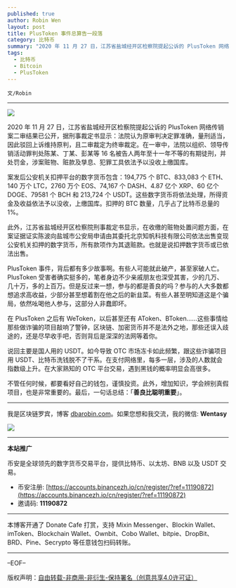 ```yaml
---
published: true
author: Robin Wen
layout: post
title: PlusToken 事件总算告一段落
category: 比特币
summary: "2020 年 11 月 27 日，江苏省盐城经开区检察院提起公诉的 PlusToken 网络传销案二审结果已公开，据刑事裁定书显示：法院认为原审判决定罪准确，量刑适当，因此驳回上诉维持原判，且二审裁定为终审裁定。在一审中，法院以组织、领导传销活动罪判处陈某、丁某、彭某等 16 名被告人两年至十一年不等的有期徒刑，并处罚金，涉案赃物、赃款及孳息、犯罪工具依法予以没收上缴国库。最后，一句话总结：「善良比聪明重要」。"
tags:
  - 比特币
  - Bitcoin
  - PlusToken
---
```


`文/Robin`

***

![](https://cdn.dbarobin.com/gay59y2.png)

2020 年 11 月 27 日，江苏省盐城经开区检察院提起公诉的 PlusToken 网络传销案二审结果已公开，据刑事裁定书显示：法院认为原审判决定罪准确，量刑适当，因此驳回上诉维持原判，且二审裁定为终审裁定。在一审中，法院以组织、领导传销活动罪判处陈某、丁某、彭某等 16 名被告人两年至十一年不等的有期徒刑，并处罚金，涉案赃物、赃款及孳息、犯罪工具依法予以没收上缴国库。

案发后公安机关扣押平台的数字货币包含：194,775 个 BTC、833,083 个 ETH、140 万个 LTC，2760 万个 EOS、74,167 个 DASH、4.87 亿个 XRP、60 亿个 DOGE、79581 个 BCH 和 213,724 个 USDT。这些数字货币将依法处理，所得资金及收益依法予以没收，上缴国库。扣押的 BTC 数量，几乎占了比特币总量的 1%。

此外，江苏省盐城经开区检察院刑事裁定书显示，在收缴的赃物处置问题方面，在案证据证实陈波向盐城市公安局申请由其委托北京知帆科技有限公司依法出售变现公安机关扣押的数字货币，所有款项作为其退赃款。也就是说扣押数字货币或已依法出售。

PlusToken 事件，背后都有多少故事啊。有些人可能就此破产，甚至家破人亡。PlusToken 受害者确实挺多的，笔者身边不少亲戚朋友也深受其害，少的几万、几十万，多的上百万。但是反过来一想，参与的都是善良的吗？参与的人大多数都想追求高收益，少部分甚至想着割在他之后的新韭菜。有些人甚至明知道这是个骗局，依然吆喝他人参与，这部分人非蠢即坏。

在 PlusToken 之后有 WeToken，以后甚至还有 AToken、BToken……这些事情给那些做诈骗的项目敲响了警钟，区块链、加密货币并不是法外之地，那些还误入歧途的，还是尽早收手吧，否则背后是深深的法网等着你。

说回主要是国人用的 USDT。如今导致 OTC 市场冻卡如此频繁，跟这些诈骗项目用 USDT、比特币洗钱脱不了干系。在支付网络里，每多一层，涉及的人数就会指数级上升。在大家熟知的 OTC 平台交易，遇到黑钱的概率明显会高很多。

不管任何时候，都要看好自己的钱包，谨慎投资。此外，增加知识，学会辨别真假项目，也是非常重要的。最后，一句话总结：「**善良比聪明重要**」。

***

我是区块链罗宾，博客 [dbarobin.com](https://dbarobin.com/)。如果您想和我交流，我的微信: **Wentasy**

![](https://cdn.dbarobin.com/v4yywe2.png)

***

**本站推广**

币安是全球领先的数字货币交易平台，提供比特币、以太坊、BNB 以及 USDT 交易。

* 币安注册: [https://accounts.binancezh.io/cn/register/?ref=11190872](https://accounts.binancezh.io/cn/register/?ref=11190872)
* 邀请码: **11190872**

***

本博客开通了 Donate Cafe 打赏，支持 Mixin Messenger、Blockin Wallet、imToken、Blockchain Wallet、Ownbit、Cobo Wallet、bitpie、DropBit、BRD、Pine、Secrypto 等任意钱包扫码转账。

<center>
    <div class="--donate-button"
         data-button-id="f8b9df0d-af9a-460d-8258-d3f435445075"
    ></div>
</center>

***

–EOF–

版权声明：[自由转载-非商用-非衍生-保持署名（创意共享4.0许可证）](http://creativecommons.org/licenses/by-nc-nd/4.0/deed.zh)